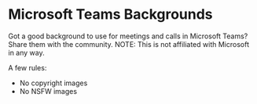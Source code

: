 # Microsoft Teams Backgrounds
Got a good background to use for meetings and calls in Microsoft Teams? Share them with the community.
NOTE: This is not affiliated with Microsoft in any way.

A few rules:
- No copyright images
- No NSFW images
